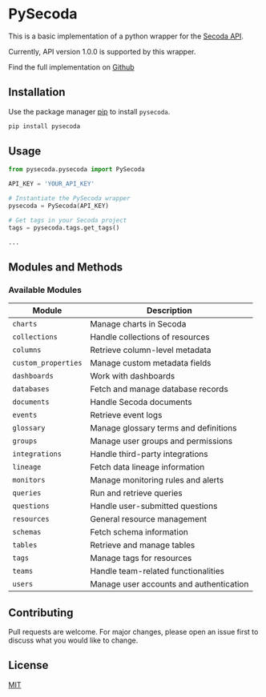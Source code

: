 # PySecoda

This is a basic implementation of a python wrapper for the [Secoda API](https://api.secoda.co/api/schema/redoc/).

Currently, API version 1.0.0 is supported by this wrapper.

Find the full implementation on [Github](https://github.com/Matts52/pysecoda)

## Installation

Use the package manager [pip](https://pip.pypa.io/en/stable/) to install `pysecoda`.

```bash
pip install pysecoda
```

## Usage

```python
from pysecoda.pysecoda import PySecoda

API_KEY = 'YOUR_API_KEY'

# Instantiate the PySecoda wrapper
pysecoda = PySecoda(API_KEY)

# Get tags in your Secoda project
tags = pysecoda.tags.get_tags()

...
```

## Modules and Methods

### **Available Modules**  

| Module               | Description                                      |
|----------------------|--------------------------------------------------|
| `charts`            | Manage charts in Secoda                          |
| `collections`       | Handle collections of resources                  |
| `columns`           | Retrieve column-level metadata                   |
| `custom_properties` | Manage custom metadata fields                    |
| `dashboards`        | Work with dashboards                             |
| `databases`         | Fetch and manage database records                |
| `documents`         | Handle Secoda documents                          |
| `events`            | Retrieve event logs                              |
| `glossary`          | Manage glossary terms and definitions            |
| `groups`            | Manage user groups and permissions               |
| `integrations`      | Handle third-party integrations                  |
| `lineage`           | Fetch data lineage information                   |
| `monitors`          | Manage monitoring rules and alerts               |
| `queries`           | Run and retrieve queries                         |
| `questions`         | Handle user-submitted questions                  |
| `resources`         | General resource management                      |
| `schemas`           | Fetch schema information                         |
| `tables`            | Retrieve and manage tables                       |
| `tags`              | Manage tags for resources                        |
| `teams`             | Handle team-related functionalities              |
| `users`             | Manage user accounts and authentication          |


## Contributing

Pull requests are welcome. For major changes, please open an issue first
to discuss what you would like to change.

## License

[MIT](https://choosealicense.com/licenses/mit/)
